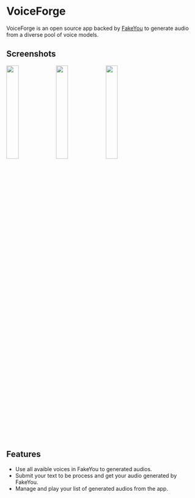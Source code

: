 # VoiceForge
VoiceForge is an open source app backed by [FakeYou](https://fakeyou.com/) to generate audio from a diverse pool of voice models.

## Screenshots
<img src="https://github.com/jose-gm/FakeYou-android-client/assets/25411727/82d16111-f41f-4174-904b-1bec533cd3b6" width="25%"><a/> <img src="https://github.com/jose-gm/FakeYou-android-client/assets/25411727/02231b3c-3f34-4350-a5d0-4df953bddea1" width="25%"><a/> <img src="https://github.com/jose-gm/FakeYou-android-client/assets/25411727/1a5b99c1-8936-435d-b39a-ce47186f23d3" width="25%"><a/>

## Features
- Use all avaible voices in FakeYou to generated audios.
- Submit your text to be process and get your audio generated by FakeYou.
- Manage and play your list of generated audios from the app.
